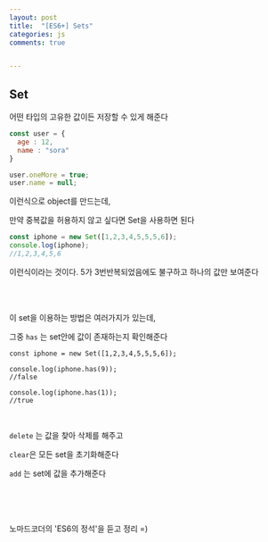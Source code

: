 ```yaml
---
layout: post
title:  "[ES6+] Sets"
categories: js 
comments: true


---
```


## Set

어떤 타입의 고유한 값이든 저장할 수 있게 해준다



~~~javascript
const user = {
  age : 12,
  name : "sora"
}

user.oneMore = true;
user.name = null;
~~~

이런식으로 object를 만드는데,

만약 중복값을 허용하지 않고 싶다면 Set을 사용하면 된다

~~~javascript
const iphone = new Set([1,2,3,4,5,5,5,6]);
console.log(iphone);
//1,2,3,4,5,6
~~~

이런식이라는 것이다. 5가 3번반복되었음에도 불구하고 하나의 값만 보여준다

<br>

<Br>

이 set을 이용하는 방법은 여러가지가 있는데,

그중 `has` 는 set안에 값이 존재하는지 확인해준다

~~~
const iphone = new Set([1,2,3,4,5,5,5,6]);

console.log(iphone.has(9));
//false

console.log(iphone.has(1));
//true
~~~

<Br>

`delete` 는 값을 찾아 삭제를 해주고

`clear`은 모든 set을 초기화해준다

`add` 는 set에 값을 추가해준다



<Br>

<br>

<Br>

노마드코더의 'ES6의 정석'을 듣고 정리 =)











